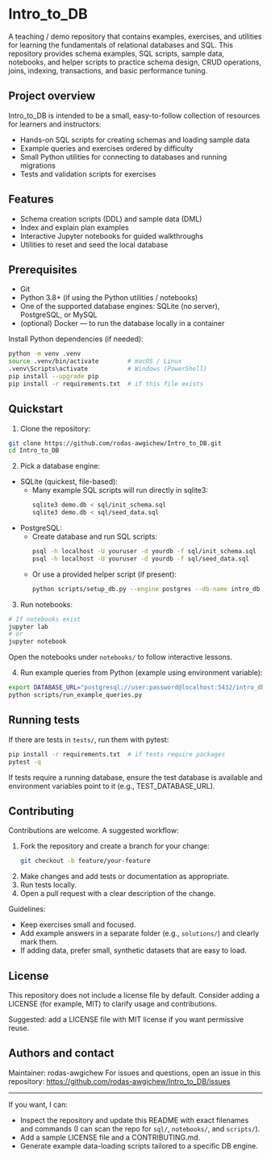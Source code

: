 # Intro_to_DB

A teaching / demo repository that contains examples, exercises, and utilities for learning the fundamentals of relational databases and SQL. This repository provides schema examples, SQL scripts, sample data, notebooks, and helper scripts to practice schema design, CRUD operations, joins, indexing, transactions, and basic performance tuning.

## Project overview
Intro_to_DB is intended to be a small, easy-to-follow collection of resources for learners and instructors:
- Hands-on SQL scripts for creating schemas and loading sample data
- Example queries and exercises ordered by difficulty
- Small Python utilities for connecting to databases and running migrations
- Tests and validation scripts for exercises

## Features
- Schema creation scripts (DDL) and sample data (DML)
- Index and explain plan examples
- Interactive Jupyter notebooks for guided walkthroughs
- Utilities to reset and seed the local database

## Prerequisites
- Git
- Python 3.8+ (if using the Python utilities / notebooks)
- One of the supported database engines: SQLite (no server), PostgreSQL, or MySQL
- (optional) Docker — to run the database locally in a container

Install Python dependencies (if needed):
```bash
python -m venv .venv
source .venv/bin/activate        # macOS / Linux
.venv\Scripts\activate           # Windows (PowerShell)
pip install --upgrade pip
pip install -r requirements.txt  # if this file exists
```

## Quickstart
1. Clone the repository:
```bash
git clone https://github.com/rodas-awgichew/Intro_to_DB.git
cd Intro_to_DB
```

2. Pick a database engine:
- SQLite (quickest, file-based):
  - Many example SQL scripts will run directly in sqlite3:
    ```bash
    sqlite3 demo.db < sql/init_schema.sql
    sqlite3 demo.db < sql/seed_data.sql
    ```
- PostgreSQL:
  - Create database and run SQL scripts:
    ```bash
    psql -h localhost -U youruser -d yourdb -f sql/init_schema.sql
    psql -h localhost -U youruser -d yourdb -f sql/seed_data.sql
    ```
  - Or use a provided helper script (if present):
    ```bash
    python scripts/setup_db.py --engine postgres --db-name intro_db
    ```

3. Run notebooks:
```bash
# If notebooks exist
jupyter lab
# or
jupyter notebook
```
Open the notebooks under `notebooks/` to follow interactive lessons.

4. Run example queries from Python (example using environment variable):
```bash
export DATABASE_URL="postgresql://user:password@localhost:5432/intro_db"
python scripts/run_example_queries.py
```


## Running tests
If there are tests in `tests/`, run them with pytest:
```bash
pip install -r requirements.txt  # if tests require packages
pytest -q
```
If tests require a running database, ensure the test database is available and environment variables point to it (e.g., TEST_DATABASE_URL).

## Contributing
Contributions are welcome. A suggested workflow:
1. Fork the repository and create a branch for your change:
   ```bash
   git checkout -b feature/your-feature
   ```
2. Make changes and add tests or documentation as appropriate.
3. Run tests locally.
4. Open a pull request with a clear description of the change.

Guidelines:
- Keep exercises small and focused.
- Add example answers in a separate folder (e.g., `solutions/`) and clearly mark them.
- If adding data, prefer small, synthetic datasets that are easy to load.

## License
This repository does not include a license file by default. Consider adding a LICENSE (for example, MIT) to clarify usage and contributions.

Suggested: add a LICENSE file with MIT license if you want permissive reuse.

## Authors and contact
Maintainer: rodas-awgichew
For issues and questions, open an issue in this repository: https://github.com/rodas-awgichew/Intro_to_DB/issues

---

If you want, I can:
- Inspect the repository and update this README with exact filenames and commands (I can scan the repo for `sql/`, `notebooks/`, and `scripts/`).
- Add a sample LICENSE file and a CONTRIBUTING.md.
- Generate example data-loading scripts tailored to a specific DB engine.
